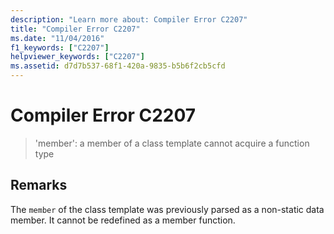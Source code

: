 ```yaml
---
description: "Learn more about: Compiler Error C2207"
title: "Compiler Error C2207"
ms.date: "11/04/2016"
f1_keywords: ["C2207"]
helpviewer_keywords: ["C2207"]
ms.assetid: d7d7b537-68f1-420a-9835-b5b6f2cb5cfd
---
```

# Compiler Error C2207

> 'member': a member of a class template cannot acquire a function type

## Remarks

The `member` of the class template was previously parsed as a non-static data member. It cannot be redefined as a member function.
